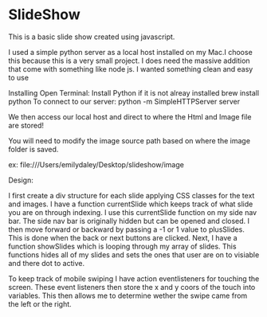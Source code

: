 # SlideShow


This is a basic slide show created using javascript. 


I used a simple python server as a local host installed on my Mac.I choose this because this is a very small project. I does need the massive addition that come with something like node js. I wanted something clean and easy to use 

Installing 
Open Terminal: 
Install Python if it is not alreay installed
brew install python
To connect to our server: 
python -m SimpleHTTPServer server 

We then access our local host and direct to where the Html and Image file are stored! 

You will need to modify the image source path based on where the image folder is saved.

ex:
file:///Users/emilydaley/Desktop/slideshow/image

Design: 

I first create a div structure for each slide applying CSS classes for the text and images. I have a function currentSlide which 
keeps track of what slide you are on through indexing. I use this currentSlide function on my side nav bar. The side nav bar is originally
hidden but can be opened and closed. I then move forward or backward by passing a -1 or 1 value to plusSlides. This 
is done when the back or next buttons are clicked. Next, I have a function showSlides which is looping through my array of slides.
This functions hides all of my slides and sets the ones that user are on to visiable and there dot to active. 

To keep track of mobile swiping I have action eventlisteners for touching the screen. These event listeners then store the x and y 
coors of the touch into variables. This then allows me to determine wether the swipe came from the left or the right. 

